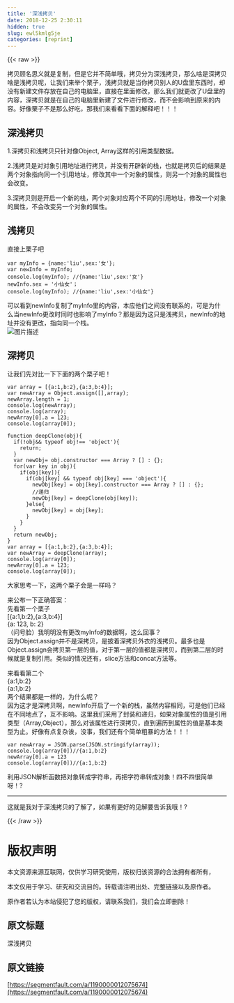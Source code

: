 ```yaml
---
title: '深浅拷贝' 
date: 2018-12-25 2:30:11
hidden: true
slug: ewl5kmlg5je
categories: [reprint]
---
```


{{< raw >}}

                    
<p>拷贝顾名思义就是复制，但是它并不简单哦，拷贝分为深浅拷贝，那么啥是深拷贝啥是浅拷贝呢，让我们来举个栗子，浅拷贝就是当你拷贝别人的U盘里东西时，却没有新建文件存放在自己的电脑里，直接在里面修改，那么我们就更改了U盘里的内容，深拷贝就是在自己的电脑里新建了文件进行修改，而不会影响到原来的内容。好像栗子不是那么好吃，那我们来看看下面的解释吧！！！</p>
<h2 id="articleHeader0">深浅拷贝</h2>
<p>1.深拷贝和浅拷贝只针对像Object, Array这样的引用类型数据。</p>
<p>2.浅拷贝是对对象引用地址进行拷贝，并没有开辟新的栈，也就是拷贝后的结果是两个对象指向同一个引用地址，修改其中一个对象的属性，则另一个对象的属性也会改变。</p>
<p>3.深拷贝则是开启一个新的栈，两个对象对应两个不同的引用地址，修改一个对象的属性，不会改变另一个对象的属性。</p>
<h2 id="articleHeader1">浅拷贝</h2>
<p>直接上栗子吧</p>
<div class="widget-codetool" style="display:none;">
      <div class="widget-codetool--inner">
      <span class="selectCode code-tool" data-toggle="tooltip" data-placement="top" title="" data-original-title="全选"></span>
      <span type="button" class="copyCode code-tool" data-toggle="tooltip" data-placement="top" data-clipboard-text="var myInfo = {name:'liu',sex:'女'};
var newInfo = myInfo;
console.log(myInfo); //{name:'liu',sex:'女'}
newInfo.sex = '小仙女'；
console.log(myInfo); //{name:'liu',sex:'小仙女'}" title="" data-original-title="复制"></span>
      <span type="button" class="saveToNote code-tool" data-toggle="tooltip" data-placement="top" title="" data-original-title="放进笔记"></span>
      </div>
      </div><pre class="hljs xquery"><code>var myInfo = {name:<span class="hljs-string">'liu'</span>,sex:<span class="hljs-string">'女'</span>};
var newInfo = myInfo;
console.log(myInfo); //{name:<span class="hljs-string">'liu'</span>,sex:<span class="hljs-string">'女'</span>}
newInfo.sex = <span class="hljs-string">'小仙女'</span>；
console.log(myInfo); //{name:<span class="hljs-string">'liu'</span>,sex:<span class="hljs-string">'小仙女'</span>}</code></pre>
<p>可以看到newInfo复制了myInfo里的内容，本应他们之间没有联系的，可是为什么当newInfo更改时同时也影响了myInfo？那是因为这只是浅拷贝，newInfo的地址并没有更改，指向同一个栈。<br><span class="img-wrap"><img data-src="/img/bVYPvr?w=800&amp;h=149" src="https://static.alili.tech/img/bVYPvr?w=800&amp;h=149" alt="图片描述" title="图片描述" style="cursor: pointer; display: inline;"></span></p>
<h2 id="articleHeader2">深拷贝</h2>
<p>让我们先对比一下下面的两个栗子吧！</p>
<div class="widget-codetool" style="display:none;">
      <div class="widget-codetool--inner">
      <span class="selectCode code-tool" data-toggle="tooltip" data-placement="top" title="" data-original-title="全选"></span>
      <span type="button" class="copyCode code-tool" data-toggle="tooltip" data-placement="top" data-clipboard-text="var array = [{a:1,b:2},{a:3,b:4}];
var newArray = Object.assign([],array);
newArray.length = 1;
console.log(newArray);  
console.log(array);  
newArray[0].a = 123;
console.log(array[0]); " title="" data-original-title="复制"></span>
      <span type="button" class="saveToNote code-tool" data-toggle="tooltip" data-placement="top" title="" data-original-title="放进笔记"></span>
      </div>
      </div><pre class="hljs haxe"><code><span class="hljs-keyword">var</span> array = [{a:<span class="hljs-type">1</span>,b:<span class="hljs-type">2</span>},{a:<span class="hljs-type">3</span>,b:<span class="hljs-type">4</span>}];
<span class="hljs-keyword">var</span> <span class="hljs-keyword">new</span><span class="hljs-type">Array</span> = Object.assign([],array);
<span class="hljs-keyword">new</span><span class="hljs-type">Array</span>.length = <span class="hljs-number">1</span>;
console.log(<span class="hljs-keyword">new</span><span class="hljs-type">Array</span>);  
console.log(array);  
<span class="hljs-keyword">new</span><span class="hljs-type">Array</span>[<span class="hljs-number">0</span>].a = <span class="hljs-number">123</span>;
console.log(array[<span class="hljs-number">0</span>]); </code></pre>
<div class="widget-codetool" style="display:none;">
      <div class="widget-codetool--inner">
      <span class="selectCode code-tool" data-toggle="tooltip" data-placement="top" title="" data-original-title="全选"></span>
      <span type="button" class="copyCode code-tool" data-toggle="tooltip" data-placement="top" data-clipboard-text="function deepClone(obj){    
  if(!obj&amp;&amp; typeof obj!== 'object'){      
    return;    
  }    
  var newObj= obj.constructor === Array ? [] : {};    
  for(var key in obj){       
    if(obj[key]){          
      if(obj[key] &amp;&amp; typeof obj[key] === 'object'){  
        newObj[key] = obj[key].constructor === Array ? [] : {}; 
        //递归
        newObj[key] = deepClone(obj[key]);          
      }else{            
        newObj[key] = obj[key];         
      }       
    }    
  }    
  return newObj; 
}
var array = [{a:1,b:2},{a:3,b:4}];
var newArray = deepClone(array);
console.log(array[0]);
newArray[0].a = 123;
console.log(array[0]);" title="" data-original-title="复制"></span>
      <span type="button" class="saveToNote code-tool" data-toggle="tooltip" data-placement="top" title="" data-original-title="放进笔记"></span>
      </div>
      </div><pre class="hljs haxe"><code><span class="hljs-function"><span class="hljs-keyword">function</span> <span class="hljs-title">deepClone</span></span>(obj){    
  <span class="hljs-keyword">if</span>(!obj&amp;&amp; typeof obj!== <span class="hljs-string">'object'</span>){      
    <span class="hljs-keyword">return</span>;    
  }    
  <span class="hljs-keyword">var</span> <span class="hljs-keyword">new</span><span class="hljs-type">Obj</span>= obj.constructor === <span class="hljs-keyword">Array</span> ? [] : <span class="hljs-type"></span>{};    
  <span class="hljs-keyword">for</span>(<span class="hljs-keyword">var</span> key <span class="hljs-keyword">in</span> obj){       
    <span class="hljs-keyword">if</span>(obj[key]){          
      <span class="hljs-keyword">if</span>(obj[key] &amp;&amp; typeof obj[key] === <span class="hljs-string">'object'</span>){  
        <span class="hljs-keyword">new</span><span class="hljs-type">Obj</span>[key] = obj[key].constructor === <span class="hljs-keyword">Array</span> ? [] : <span class="hljs-type"></span>{}; 
        <span class="hljs-comment">//递归</span>
        <span class="hljs-keyword">new</span><span class="hljs-type">Obj</span>[key] = deepClone(obj[key]);          
      }<span class="hljs-keyword">else</span>{            
        <span class="hljs-keyword">new</span><span class="hljs-type">Obj</span>[key] = obj[key];         
      }       
    }    
  }    
  <span class="hljs-keyword">return</span> <span class="hljs-keyword">new</span><span class="hljs-type">Obj</span>; 
}
<span class="hljs-keyword">var</span> array = [{a:<span class="hljs-type">1</span>,b:<span class="hljs-type">2</span>},{a:<span class="hljs-type">3</span>,b:<span class="hljs-type">4</span>}];
<span class="hljs-keyword">var</span> <span class="hljs-keyword">new</span><span class="hljs-type">Array</span> = deepClone(array);
console.log(array[<span class="hljs-number">0</span>]);
<span class="hljs-keyword">new</span><span class="hljs-type">Array</span>[<span class="hljs-number">0</span>].a = <span class="hljs-number">123</span>;
console.log(array[<span class="hljs-number">0</span>]);</code></pre>
<p>大家思考一下，这两个栗子会是一样吗？</p>
<p>来公布一下正确答案：<br>先看第一个栗子<br>[{a:1,b:2},{a:3,b:4}]<br>{a: 123, b: 2}<br>（问号脸）我明明没有更改myInfo的数据啊，这么回事？<br>因为Object.assign并不是深拷贝，是披着深拷贝外衣的浅拷贝。最多也是Object.assign会拷贝第一层的值，对于第一层的值都是深拷贝，而到第二层的时候就是复制引用。类似的情况还有，slice方法和concat方法等。</p>
<p>来看看第二个<br>{a:1,b:2}<br>{a:1,b:2}<br>两个结果都是一样的，为什么呢？<br>因为这才是深拷贝啊，newInfo开启了一个新的栈，虽然内容相同，可是他们已经在不同地点了，互不影响。这里我们采用了封装和递归，如果对象属性的值是引用类型（Array,Object），那么对该属性进行深拷贝，直到遍历到属性的值是基本类型为止。好像有点复杂诶，没事，我们还有个简单粗暴的方法！！！</p>
<div class="widget-codetool" style="display:none;">
      <div class="widget-codetool--inner">
      <span class="selectCode code-tool" data-toggle="tooltip" data-placement="top" title="" data-original-title="全选"></span>
      <span type="button" class="copyCode code-tool" data-toggle="tooltip" data-placement="top" data-clipboard-text="var newArray = JSON.parse(JSON.stringify(array));
console.log(array[0])//{a:1,b:2}
newArray[0].a = 123
console.log(array[0])//{a:1,b:2}" title="" data-original-title="复制"></span>
      <span type="button" class="saveToNote code-tool" data-toggle="tooltip" data-placement="top" title="" data-original-title="放进笔记"></span>
      </div>
      </div><pre class="hljs cpp"><code>var newArray = JSON.parse(JSON.stringify(<span class="hljs-built_in">array</span>));
console.<span class="hljs-built_in">log</span>(<span class="hljs-built_in">array</span>[<span class="hljs-number">0</span>])<span class="hljs-comment">//{a:1,b:2}</span>
newArray[<span class="hljs-number">0</span>].a = <span class="hljs-number">123</span>
console.<span class="hljs-built_in">log</span>(<span class="hljs-built_in">array</span>[<span class="hljs-number">0</span>])<span class="hljs-comment">//{a:1,b:2}</span></code></pre>
<p>利用JSON解析函数把对象转成字符串，再把字符串转成对象！四不四很简单呀！?</p>
<hr>
<p>这就是我对于深浅拷贝的了解了，如果有更好的见解要告诉我哦！?</p>

                
{{< /raw >}}

# 版权声明
本文资源来源互联网，仅供学习研究使用，版权归该资源的合法拥有者所有，

本文仅用于学习、研究和交流目的。转载请注明出处、完整链接以及原作者。

原作者若认为本站侵犯了您的版权，请联系我们，我们会立即删除！

## 原文标题
深浅拷贝

## 原文链接
[https://segmentfault.com/a/1190000012075674](https://segmentfault.com/a/1190000012075674)

